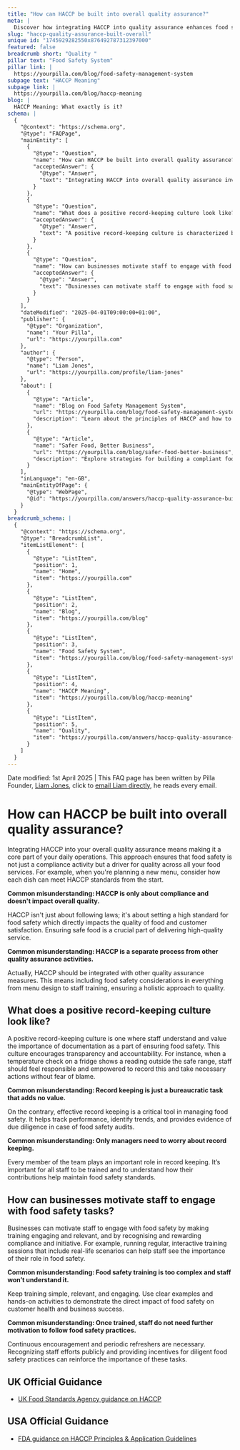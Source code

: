 ```yaml
---
title: "How can HACCP be built into overall quality assurance?"
meta: |
  Discover how integrating HACCP into quality assurance enhances food safety and overall service quality, and learn effective staff engagement strategies.
slug: "haccp-quality-assurance-built-overall"
unique id: "1745929282550x876492787312397000"
featured: false
breadcrumb short: "Quality "
pillar text: "Food Safety System"
pillar link: |
  https://yourpilla.com/blog/food-safety-management-system
subpage text: "HACCP Meaning"
subpage link: |
  https://yourpilla.com/blog/haccp-meaning
blog: |
  HACCP Meaning: What exactly is it?
schema: |
  {
    "@context": "https://schema.org",
    "@type": "FAQPage",
    "mainEntity": [
      {
        "@type": "Question",
        "name": "How can HACCP be built into overall quality assurance?",
        "acceptedAnswer": {
          "@type": "Answer",
          "text": "Integrating HACCP into overall quality assurance involves making it an integral part of daily operations to ensure that food safety drives quality across all food services. This includes incorporating food safety standards right from the menu planning stage and adopting a unified approach where HACCP standards are a core focus throughout various operational processes."
        }
      },
      {
        "@type": "Question",
        "name": "What does a positive record-keeping culture look like?",
        "acceptedAnswer": {
          "@type": "Answer",
          "text": "A positive record-keeping culture is characterized by staff who understand and appreciate the importance of documentation in ensuring food safety. This culture supports a transparent and accountable environment where staff members feel responsible for recording any discrepancies, such as abnormal temperature readings, and are encouraged to take necessary actions."
        }
      },
      {
        "@type": "Question",
        "name": "How can businesses motivate staff to engage with food safety tasks?",
        "acceptedAnswer": {
          "@type": "Answer",
          "text": "Businesses can motivate staff to engage with food safety by providing engaging and relevant training, and recognizing and rewarding their compliance and proactive measures. Incorporating interactive sessions and real-life scenarios in training helps staff understand the critical role they play in ensuring food safety, while incentives and public recognition of diligent practices reinforce the importance of continuous commitment to food safety standards."
        }
      }
    ],
    "dateModified": "2025-04-01T09:00:00+01:00",
    "publisher": {
      "@type": "Organization",
      "name": "Your Pilla",
      "url": "https://yourpilla.com"
    },
    "author": {
      "@type": "Person",
      "name": "Liam Jones",
      "url": "https://yourpilla.com/profile/liam-jones"
    },
    "about": [
      {
        "@type": "Article",
        "name": "Blog on Food Safety Management System",
        "url": "https://yourpilla.com/blog/food-safety-management-system",
        "description": "Learn about the principles of HACCP and how to integrate these into your food safety management to comply with the Food Safety Act."
      },
      {
        "@type": "Article",
        "name": "Safer Food, Better Business",
        "url": "https://yourpilla.com/blog/safer-food-better-business",
        "description": "Explore strategies for building a compliant food safety management system based on HACCP principles."
      }
    ],
    "inLanguage": "en-GB",
    "mainEntityOfPage": {
      "@type": "WebPage",
      "@id": "https://yourpilla.com/answers/haccp-quality-assurance-built-overall"
    }
  }
breadcrumb_schema: |
  {
    "@context": "https://schema.org",
    "@type": "BreadcrumbList",
    "itemListElement": [
      {
        "@type": "ListItem",
        "position": 1,
        "name": "Home",
        "item": "https://yourpilla.com"
      },
      {
        "@type": "ListItem",
        "position": 2,
        "name": "Blog",
        "item": "https://yourpilla.com/blog"
      },
      {
        "@type": "ListItem",
        "position": 3,
        "name": "Food Safety System",
        "item": "https://yourpilla.com/blog/food-safety-management-system"
      },
      {
        "@type": "ListItem",
        "position": 4,
        "name": "HACCP Meaning",
        "item": "https://yourpilla.com/blog/haccp-meaning"
      },
      {
        "@type": "ListItem",
        "position": 5,
        "name": "Quality",
        "item": "https://yourpilla.com/answers/haccp-quality-assurance-built-overall"
      }
    ]
  }
---
```


Date modified: 1st April 2025 | This FAQ page has been written by Pilla Founder, [Liam Jones](https://yourpilla.com/profile/liam-jones), click to [email Liam directly](https://mailto:liam@yourpilla.com), he reads every email.

# How can HACCP be built into overall quality assurance?

Integrating HACCP into your overall quality assurance means making it a core part of your daily operations. This approach ensures that food safety is not just a compliance activity but a driver for quality across all your food services. For example, when you're planning a new menu, consider how each dish can meet HACCP standards from the start.

**Common misunderstanding: HACCP is only about compliance and doesn't impact overall quality.**

HACCP isn't just about following laws; it's about setting a high standard for food safety which directly impacts the quality of food and customer satisfaction. Ensuring safe food is a crucial part of delivering high-quality service.

**Common misunderstanding: HACCP is a separate process from other quality assurance activities.**

Actually, HACCP should be integrated with other quality assurance measures. This means including food safety considerations in everything from menu design to staff training, ensuring a holistic approach to quality.

## What does a positive record-keeping culture look like?

A positive record-keeping culture is one where staff understand and value the importance of documentation as a part of ensuring food safety. This culture encourages transparency and accountability. For instance, when a temperature check on a fridge shows a reading outside the safe range, staff should feel responsible and empowered to record this and take necessary actions without fear of blame.

**Common misunderstanding: Record keeping is just a bureaucratic task that adds no value.**

On the contrary, effective record keeping is a critical tool in managing food safety. It helps track performance, identify trends, and provides evidence of due diligence in case of food safety audits.

**Common misunderstanding: Only managers need to worry about record keeping.**

Every member of the team plays an important role in record keeping. It’s important for all staff to be trained and to understand how their contributions help maintain food safety standards.

## How can businesses motivate staff to engage with food safety tasks?

Businesses can motivate staff to engage with food safety by making training engaging and relevant, and by recognising and rewarding compliance and initiative. For example, running regular, interactive training sessions that include real-life scenarios can help staff see the importance of their role in food safety.

**Common misunderstanding: Food safety training is too complex and staff won’t understand it.**

Keep training simple, relevant, and engaging. Use clear examples and hands-on activities to demonstrate the direct impact of food safety on customer health and business success.

**Common misunderstanding: Once trained, staff do not need further motivation to follow food safety practices.**

Continuous encouragement and periodic refreshers are necessary. Recognizing staff efforts publicly and providing incentives for diligent food safety practices can reinforce the importance of these tasks.

## UK Official Guidance

-   [UK Food Standards Agency guidance on HACCP](https://www.gov.uk/food-safety-hazard-analysis)

## USA Official Guidance

-   [FDA guidance on HACCP Principles & Application Guidelines](https://www.fda.gov/food/hazard-analysis-critical-control-point-haccp/haccp-principles-application-guidelines)